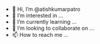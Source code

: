 - 👋 Hi, I’m @atishkumarpatro
- 👀 I’m interested in ...
- 🌱 I’m currently learning ...
- 💞️ I’m looking to collaborate on ...
- 📫 How to reach me ...

<!---
atishkumarpatro/atishkumarpatro is a ✨ special ✨ repository because its `README.md` (this file) appears on your GitHub profile.
You can click the Preview link to take a look at your changes.
--->
